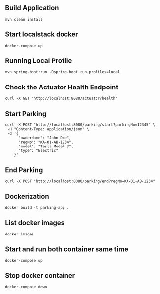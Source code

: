 ## Build Application

    mvn clean install

## Start localstack docker 

    docker-compose up

## Running Local Profile

    mvn spring-boot:run -Dspring-boot.run.profiles=local

## Check the Actuator Health Endpoint
    curl -X GET "http://localhost:8080/actuator/health"

## Start Parking

    curl -X POST "http://localhost:8080/parking/start?parkingNo=12345" \
     -H "Content-Type: application/json" \
     -d '{
          "ownerName": "John Doe",
          "regNo": "KA-01-AB-1234",
          "model": "Tesla Model 3",
          "type": "Electric"
        }'

## End Parking
    curl -X POST "http://localhost:8080/parking/end?regNo=KA-01-AB-1234"


## Dockerization

    docker build -t parking-app .

## List docker images

    docker images

## Start and run both container same time

    docker-compose up

## Stop docker container
    
    docker-compose down
